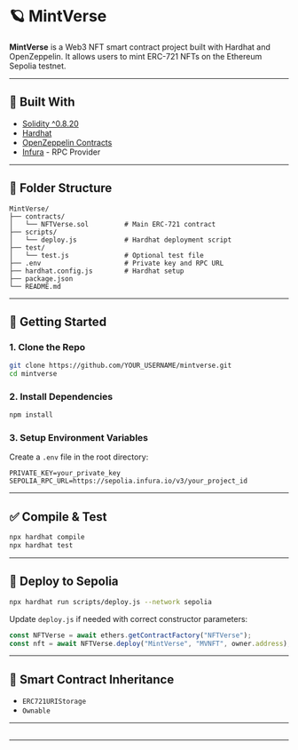 # 🪐 MintVerse

**MintVerse** is a Web3 NFT smart contract project built with Hardhat and OpenZeppelin. It allows users to mint ERC-721 NFTs on the Ethereum Sepolia testnet.

---

## 🔧 Built With

- [Solidity ^0.8.20](https://soliditylang.org/)
- [Hardhat](https://hardhat.org/)
- [OpenZeppelin Contracts](https://docs.openzeppelin.com/contracts)
- [Infura](https://infura.io/) - RPC Provider

---

## 📂 Folder Structure

```
MintVerse/
├── contracts/
│   └── NFTVerse.sol         # Main ERC-721 contract
├── scripts/
│   └── deploy.js            # Hardhat deployment script
├── test/
│   └── test.js              # Optional test file
├── .env                     # Private key and RPC URL
├── hardhat.config.js        # Hardhat setup
├── package.json
└── README.md
```

---

## 🚀 Getting Started

### 1. Clone the Repo

```bash
git clone https://github.com/YOUR_USERNAME/mintverse.git
cd mintverse
```

### 2. Install Dependencies

```bash
npm install
```

### 3. Setup Environment Variables

Create a `.env` file in the root directory:

```env
PRIVATE_KEY=your_private_key
SEPOLIA_RPC_URL=https://sepolia.infura.io/v3/your_project_id
```

---

## ✅ Compile & Test

```bash
npx hardhat compile
npx hardhat test
```

---

## 🚀 Deploy to Sepolia

```bash
npx hardhat run scripts/deploy.js --network sepolia
```

Update `deploy.js` if needed with correct constructor parameters:

```js
const NFTVerse = await ethers.getContractFactory("NFTVerse");
const nft = await NFTVerse.deploy("MintVerse", "MVNFT", owner.address);
```

---

## 🔐 Smart Contract Inheritance

- `ERC721URIStorage`
- `Ownable`

---

##



---

##

